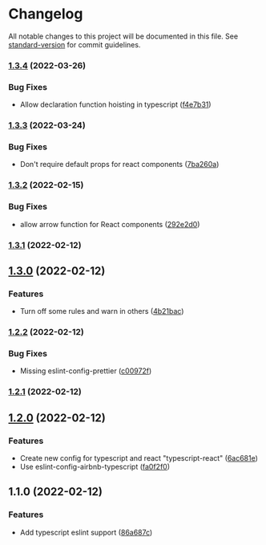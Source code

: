 # Changelog

All notable changes to this project will be documented in this file. See [standard-version](https://github.com/conventional-changelog/standard-version) for commit guidelines.

### [1.3.4](https://github.com/cccross/eslint-plugin-christian/compare/v1.3.3...v1.3.4) (2022-03-26)


### Bug Fixes

* Allow declaration function hoisting in typescript ([f4e7b31](https://github.com/cccross/eslint-plugin-christian/commit/f4e7b3137513d4c4111dade37e3d8780efa8bfd8))

### [1.3.3](https://github.com/cccross/eslint-plugin-christian/compare/v1.3.2...v1.3.3) (2022-03-24)


### Bug Fixes

* Don't require default props for react components ([7ba260a](https://github.com/cccross/eslint-plugin-christian/commit/7ba260ab9a8d1c85aa665c8f0084f0b421be6f09))

### [1.3.2](https://github.com/cccross/eslint-plugin-christian/compare/v1.3.1...v1.3.2) (2022-02-15)


### Bug Fixes

* allow arrow function for React components ([292e2d0](https://github.com/cccross/eslint-plugin-christian/commit/292e2d0ddbcf58cd373554d0b47f4b7cb5734caa))

### [1.3.1](https://github.com/cccross/eslint-plugin-christian/compare/v1.3.0...v1.3.1) (2022-02-12)

## [1.3.0](https://github.com/cccross/eslint-plugin-christian/compare/v1.2.2...v1.3.0) (2022-02-12)


### Features

* Turn off some rules and warn in others ([4b21bac](https://github.com/cccross/eslint-plugin-christian/commit/4b21bac77763e08b453179a8c8a7c48b19a89d7d))

### [1.2.2](https://github.com/cccross/eslint-plugin-christian/compare/v1.2.1...v1.2.2) (2022-02-12)


### Bug Fixes

* Missing eslint-config-prettier ([c00972f](https://github.com/cccross/eslint-plugin-christian/commit/c00972f76a90603ab03ed8fd9925fc005d1bce1b))

### [1.2.1](https://github.com/cccross/eslint-plugin-christian/compare/v1.2.0...v1.2.1) (2022-02-12)

## [1.2.0](https://github.com/cccross/eslint-plugin-christian/compare/v1.1.0...v1.2.0) (2022-02-12)


### Features

* Create new config for typescript and react "typescript-react" ([6ac681e](https://github.com/cccross/eslint-plugin-christian/commit/6ac681ec7e3dcb01eff41dabca45ade424a82b40))
* Use eslint-config-airbnb-typescript ([fa0f2f0](https://github.com/cccross/eslint-plugin-christian/commit/fa0f2f0ebdd329287bd078393c4bbb44790e0c31))

## 1.1.0 (2022-02-12)


### Features

* Add typescript eslint support ([86a687c](https://github.com/cccross/eslint-plugin-christian/commit/86a687c27deac135dfa52c6b533ba66ea2e4f58a))
